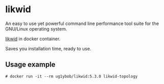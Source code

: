 # likwid
An easy to use yet powerful command line performance tool suite for the GNU/Linux operating system.

[likwid](https://hpc.fau.de/research/tools/likwid/) in docker container.

Saves you installation time, ready to use.

## Usage example

```
# docker run -it --rm ug1ybob/likwid:5.3.0 likwid-topology
```
